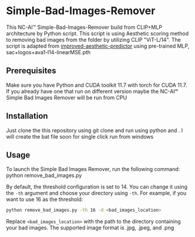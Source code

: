 # Simple-Bad-Images-Remover

This NC-AI™ Simple-Bad-Images-Remover build from CLIP+MLP architecture by Python script. This script is using Aesthetic scoring method to removing bad images from the folder by utilizing CLIP "ViT-L/14". The script is adapted from [improved-aesthetic-predictor](https://github.com/christophschuhmann/improved-aesthetic-predictor) using pre-trained MLP, sac+logos+ava1-l14-linearMSE.pth 

## Prerequisites

Make sure you have Python and CUDA toolkit 11.7 with torch for CUDA 11.7. If you already have one that run on different version maybe the NC-AI℠ Simple Bad Images Remover will be run from CPU

## Installation

Just clone the this repository using git clone and run using python and . I will create the bat file soon for single click run from windows

## Usage

To launch the Simple Bad Images Remover, run the following command:
python remove_bad_images.py

By default, the threshold configuration is set to 14. You can change it using the `-th` argument and choose your directory using `-th`. For example, if you want to use 16 as the threshold:

```sh
python remove_bad_images.py -th 16 -d <bad_images_location>
```
Replace `<bad_images_location>` with the path to the directory containing your bad images. The supported image format is .jpg, .jpeg, and .png
